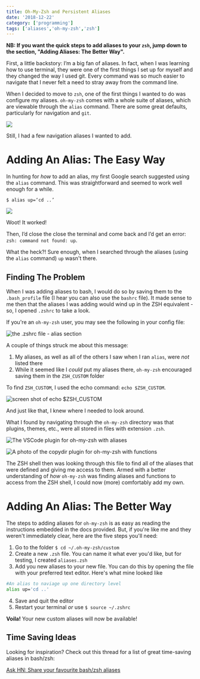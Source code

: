 ```yaml
---
title: Oh-My-Zsh and Persistent Aliases
date: '2018-12-22'
category: ['programming']
tags: ['aliases','oh-my-zsh','zsh']
---
```


**NB: If you want the quick steps to add aliases to your `zsh`, jump down to the section, "Adding Aliases: The Better Way".**

First, a little backstory: I’m a big fan of aliases. In fact, when I was learning how to use terminal, they were one of the first things I set up for myself and they changed the way I used git. Every command was so much easier to navigate that I never felt a need to stray away from the command line.

When I decided to move to `zsh`, one of the first things I wanted to do was configure my aliases. `oh-my-zsh` comes with a whole suite of aliases, which are viewable through the `alias` command. There are some great defaults, particularly for navigation and `git`.

![](./shot1.png)

Still, I had a few navigation aliases I wanted to add.

# Adding An Alias: The Easy Way

In hunting for *how* to add an alias, my first Google search suggested using the `alias` command. This was straightforward and seemed to work well enough for a while.

`$ alias up=‘cd ..’`

![](./shot2.png)

Woot! It worked!

Then, I’d close the close the terminal and come back and I’d get an error: `zsh: command not found: up`.

What the heck?! Sure enough, when I searched through the aliases (using the `alias` command) `up` wasn't there.

## Finding The Problem
When I was adding aliases to bash, I would do so by saving them to the `.bash_profile` file (I hear you can also use the `bashrc` file). It made sense to me then that the aliases I was adding would wind up in the ZSH equivalent - so, I opened `.zshrc` to take a look.

If you're an `oh-my-zsh` user, you may see the following in your config file:

![the .zshrc file - alias section](./shot3.png)

A couple of things struck me about this message:
  1. My aliases, as well as all of the others I saw when I ran `alias`, were *not* listed there
  2. While it seemed like I *could* put my aliases there, `oh-my-zsh` encouraged saving them in the `ZSH_CUSTOM` folder

To find `ZSH_CUSTOM`, I used the echo command: `echo $ZSH_CUSTOM`.

![screen shot of echo $ZSH_CUSTOM](./shot4.png)

And just like that, I knew where I needed to look around.

What I found by navigating through the `oh-my-zsh` directory was that plugins, themes, etc., were all stored in files with extension `.zsh`.

![The VSCode plugin for oh-my-zsh with aliases](./shot5.png)

![A photo of the copydir plugin for oh-my-zsh with functions](./shot6.png)

The ZSH shell then was looking through this file to find all of the aliases that were defined and giving me access to them. Armed with a better understanding of *how* `oh-my-zsh` was finding aliases and functions to access from the ZSH shell, I could now (more) comfortably add my own.

# Adding An Alias: The Better Way

The steps to adding aliases for `oh-my-zsh` is as easy as reading the instructions embedded in the docs provided. But, if you're like me and they weren't immediately clear, here are the five steps you'll need:

  1. Go to the folder `$ cd ~/.oh-my-zsh/custom`
  2. Create a new `.zsh` file. You can name it what ever you'd like, but for testing, I created `aliases.zsh`
  3. Add you new aliases to your new file. You can do this by opening the file with your preferred text editor. Here's what mine looked like

```bash
#An alias to naviage up one directory level
alias up='cd ..'
```
  4. Save and quit the editor
  5. Restart your terminal *or* use `$ source ~/.zshrc`

**Voila!** Your new custom aliases will now be available!

## Time Saving Ideas

Looking for inspiration? Check out this thread for a list of great time-saving aliases in bash/zsh:

[Ask HN: Share your favourite bash/zsh aliases](https://news.ycombinator.com/item?id=9869231)